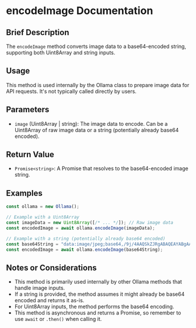 # encodeImage Documentation

## Brief Description
The `encodeImage` method converts image data to a base64-encoded string, supporting both Uint8Array and string inputs.

## Usage
This method is used internally by the Ollama class to prepare image data for API requests. It's not typically called directly by users.

## Parameters
- `image` (Uint8Array | string): The image data to encode. Can be a Uint8Array of raw image data or a string (potentially already base64 encoded).

## Return Value
- `Promise<string>`: A Promise that resolves to the base64-encoded image string.

## Examples

```javascript
const ollama = new Ollama();

// Example with a Uint8Array
const imageData = new Uint8Array([/* ... */]); // Raw image data
const encodedImage = await ollama.encodeImage(imageData);

// Example with a string (potentially already base64 encoded)
const base64String = "data:image/jpeg;base64,/9j/4AAQSkZJRgABAQEAYABgAAD/2wBD...";
const encodedImage = await ollama.encodeImage(base64String);
```

## Notes or Considerations
- This method is primarily used internally by other Ollama methods that handle image inputs.
- If a string is provided, the method assumes it might already be base64 encoded and returns it as-is.
- For Uint8Array inputs, the method performs the base64 encoding.
- This method is asynchronous and returns a Promise, so remember to use `await` or `.then()` when calling it.